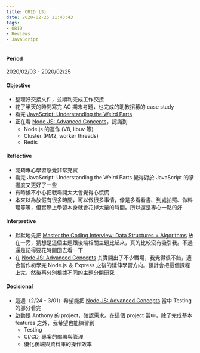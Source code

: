 ```yaml
---
title: ORID (3)
date: 2020-02-25 11:43:43
tags:
- ORID
- Reviews
- JavaScript
---
```


#### Period
2020/02/03 - 2020/02/25

#### Objective
- 整理好交接文件，並順利完成工作交接
- 花了半天的時間寫完 AC 期末考題，也完成的助教招募的 case study
- 看完  [JavaScript: Understanding the Weird Parts](https://www.udemy.com/course/understand-javascript/)
- 正在看 [Node JS: Advanced Concepts](https://www.udemy.com/course/advanced-node-for-developers/)，認識到
  * Node.js 的運作 (V8, libuv 等)  
  * Cluster (PM2, worker threads)
  * Redis

#### Reflective
- 能夠專心學習感覺非常充實
- 看完 JavaScript: Understanding the Weird Parts 覺得對於 JavaScript 的掌握度又更好了一些
- 有時候不小心把戰場開太大會覺得心慌慌
- 本來以為放假有很多時間，可以做很多事情，像是多看看書、到處拍照、做料理等等，但實際上學習本身就會花掉大量的時間。所以還是專心一點的好

#### Interpretive
- 默默地先把 [Master the Coding Interview: Data Structures + Algorithms](https://www.udemy.com/course/master-the-coding-interview-data-structures-algorithms/) 放在一旁，猜想是這個主題跟後端相關主題比起來，真的比較沒有吸引我。不過還是記得要花時間回去看一下
- 在 [Node JS: Advanced Concepts](https://www.udemy.com/course/advanced-node-for-developers/) 其實開出了不少戰場，我覺得很不錯，適合當作初學完 Node.js ＆ Express 之後的延伸學習方向。預計會把這個課程上完，然後再分別根據不同的主題分開研究

#### Decisional
- 這週（2/24 - 3/01）希望能把 [Node JS: Advanced Concepts](https://www.udemy.com/course/advanced-node-for-developers/) 當中 Testing 的部分看完
- 啟動跟 Anthony 的 project，確認需求。在這個 project 當中，除了完成基本 features 之外，我希望也能練習到
  * Testing
  * CI/CD, 專案的部署與管理
  * 優化後端與資料庫的操作效率 

